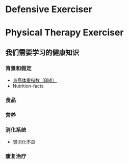 # Defensive Exerciser
# Physical Therapy Exerciser

## 我们需要学习的健康知识

### 背景和假定
- [身高体重指数（BMI）](/chapters/章1-背景和假定/身高体重指数（BMI）.md)
- Nutrition-facts

### 食品

### 营养 

### 消化系统

- [胃消化不良](/chapters/3-digestive-system/胃消化不良.md)

### 康复治疗




